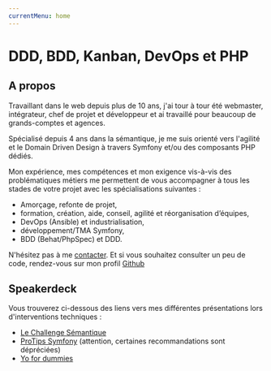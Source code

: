 ```yaml
---
currentMenu: home
---
```


DDD, BDD, Kanban, DevOps et PHP
===

A propos
---

Travaillant dans le web depuis plus de 10 ans, j'ai tour à tour été webmaster, 
intégrateur, chef de projet et développeur et ai travaillé pour beaucoup de grands-comptes et agences.

Spécialisé depuis 4 ans dans la sémantique, je me suis orienté vers l'agilité et
 le Domain Driven Design à travers Symfony et/ou des composants PHP dédiés.

Mon expérience, mes compétences et mon exigence vis-à-vis des problématiques 
métiers me permettent de vous accompagner à tous les stades de votre projet avec
 les spécialisations suivantes :

- Amorçage, refonte de projet,
- formation, création, aide, conseil, agilité et réorganisation d’équipes,
- DevOps (Ansible) et industrialisation,
- développement/TMA Symfony,
- BDD (Behat/PhpSpec) et DDD.

N'hésitez pas à me <a href="mailto:alexandre@lablackroom.com?subject=Prise de contact alexandrebalmes.fr">contacter</a>.
Et si vous souhaitez consulter un peu de code, rendez-vous sur mon profil [Github](https://github.com/black-project)

Speakerdeck
---

Vous trouverez ci-dessous des liens vers mes différentes présentations lors d'interventions techniques :

- [Le Challenge Sémantique](https://speakerdeck.com/pocky/le-challenge-semantique)
- [ProTips Symfony](https://speakerdeck.com/pocky/protips-symfony-mais-pas-que) (attention, certaines recommandations sont dépréciées)
- [Yo for dummies](https://speakerdeck.com/pocky/yo-for-dummies)
